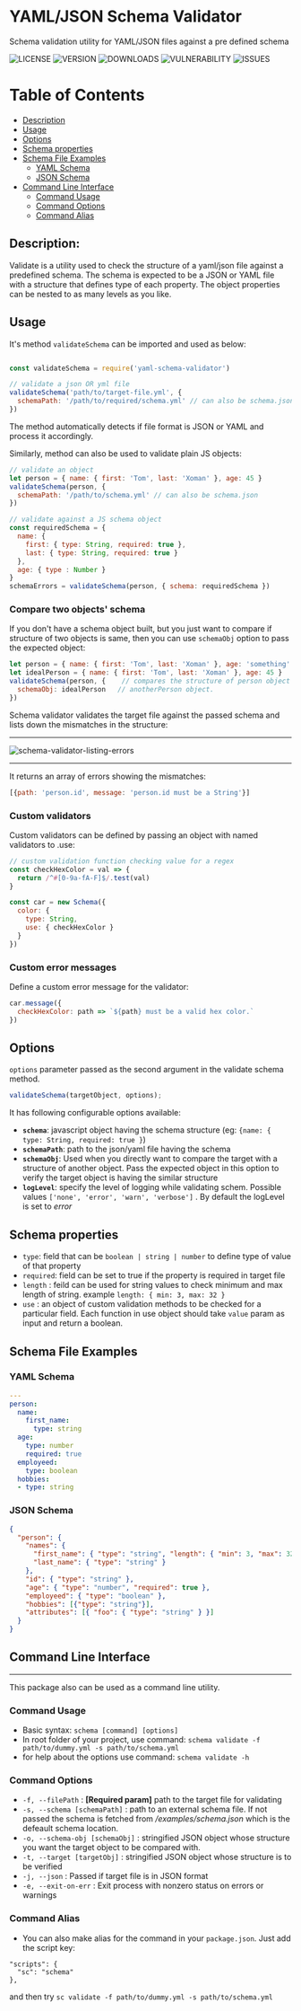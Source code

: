 YAML/JSON Schema Validator
==========================
Schema validation utility for YAML/JSON files against a pre defined schema

![LICENSE](https://img.shields.io/npm/l/schema-validator)
![VERSION](https://img.shields.io/github/v/release/ketanTechracers/schema-validator)
![DOWNLOADS](https://img.shields.io/npm/dm/yaml-schema-validator)
![VULNERABILITY](https://img.shields.io/snyk/vulnerabilities/github/ketanTechracers/schema-validator)
![ISSUES](https://img.shields.io/github/issues/ketanTechracers/schema-validator)

Table of Contents
====================

  * [Description](#description)
  * [Usage](#usage)
  * [Options](#options)
  * [Schema properties](#schema-properties)
  * [Schema File Examples](#schema-file-examples)
    * [YAML Schema](#yaml-schema)
    * [JSON Schema](#json-schema)
  * [Command Line Interface](#command-line-interface)
    * [Command Usage](#command-usage)
    * [Command Options](#command-options)
    * [Command Alias](#command-alias)

## Description:

Validate is a utility used to check the structure of
a yaml/json file against a predefined schema. The schema is expected
to be a JSON or YAML file with a structure that defines type of each property.
The object properties can be nested to as many levels as you like.

## Usage

It's method `validateSchema` can be imported and used as below:

```javascript

const validateSchema = require('yaml-schema-validator')

// validate a json OR yml file
validateSchema('path/to/target-file.yml', {
  schemaPath: '/path/to/required/schema.yml' // can also be schema.json
})
```
The method automatically detects if file format is JSON or YAML and process it accordingly.  


Similarly, method can also be used to validate plain JS objects:

```javascript
// validate an object
let person = { name: { first: 'Tom', last: 'Xoman' }, age: 45 }
validateSchema(person, {
  schemaPath: '/path/to/schema.yml' // can also be schema.json
})

// validate against a JS schema object
const requiredSchema = {
  name: {
    first: { type: String, required: true },
    last: { type: String, required: true }
  },
  age: { type : Number }
}
schemaErrors = validateSchema(person, { schema: requiredSchema })
```

### Compare two objects' schema

If you don't have a schema object built, but you just want to compare if structure of two objects is same, then you can use `schemaObj` option to pass the expected object:
```javascript
let person = { name: { first: 'Tom', last: 'Xoman' }, age: 'something' }
let idealPerson = { name: { first: 'Tom', last: 'Xoman' }, age: 45 }
validateSchema(person, {    // compares the structure of person object against
  schemaObj: idealPerson   // anotherPerson object.
})
```

Schema validator validates the target file against the passed schema and
lists down the mismatches in the structure:
________
![schema-validator-listing-errors](https://image.ibb.co/caSGtd/schema_validator.png)
________

It returns an array of errors showing the mismatches:
```javascript
[{path: 'person.id', message: 'person.id must be a String'}]
```

### Custom validators
Custom validators can be defined by passing an object with named validators to .use:

```javascript
// custom validation function checking value for a regex
const checkHexColor = val => {
  return /^#[0-9a-fA-F]$/.test(val)
}

const car = new Schema({
  color: {
    type: String,
    use: { checkHexColor }
  }
})
```

### Custom error messages
Define a custom error message for the validator:

```javascript
car.message({
  checkHexColor: path => `${path} must be a valid hex color.`
})
```

## Options

`options` parameter passed as the second argument in the validate schema method.

```javascript
validateSchema(targetObject, options);
```

It has following configurable options available:

- **`schema`**: javascript object having the schema structure (eg: `{name: { type: String, required: true }`)
- **`schemaPath`**: path to the json/yaml file having the schema
- **`schemaObj`**: Used when you directly want to compare the target with a structure of another object. Pass the expected object in this option to verify the target object is having the similar structure
- **`logLevel`**: specify the level of logging while validating schem. Possible values `['none', 'error', 'warn', 'verbose']` . By default the logLevel is set to *error*

## Schema properties
- `type`: field that can be `boolean | string | number` to define type of value of that property
- `required`: field can be set to true if the property is required in target file
- `length` : feild can be used for string values to check minimum and max length of string. example `length: { min: 3, max: 32 }`
- `use` : an object of custom validation methods to be checked for a particular field.
Each function in use object should take `value` param as input and return a boolean.

## Schema File Examples

### YAML Schema
```yml
---
person:
  name:
    first_name:
      type: string
  age:
    type: number
    required: true
  employeed:
    type: boolean
  hobbies:
  - type: string
```

### JSON Schema
```json
{
  "person": {
    "names": {
      "first_name": { "type": "string", "length": { "min": 3, "max": 32 } },
      "last_name": { "type": "string" }
    },
    "id": { "type": "string" },
    "age": { "type": "number", "required": true },
    "employeed": { "type": "boolean" },
    "hobbies": [{"type": "string"}],
    "attributes": [{ "foo": { "type": "string" } }]
  }
}
```

## Command Line Interface
----------------

This package also can be used as a command line utility.

### Command Usage
- Basic syntax: `schema [command] [options]`
- In root folder of your project, use command: 
`schema validate -f path/to/dummy.yml -s path/to/schema.yml`
- for help about the options use command:
`schema validate -h`

### Command Options

- `-f, --filePath` <filePath> : **[Required param]** path to the target file for validating
- `-s, --schema [schemaPath]` : path to an external schema file. If not passed the schema is fetched from _/examples/schema.json_ which is the defeault schema location.
- `-o, --schema-obj [schemaObj]` : stringified JSON object whose structure you want the target object to be compared with.
- `-t, --target [targetObj]`  : stringified JSON object whose structure is to be verified
- `-j, --json`    : Passed if target file is in JSON format
- `-e, --exit-on-err`  : Exit process with nonzero status on errors or warnings

### Command Alias
- You can also make alias for the command in your `package.json`. Just add the script key:
```
"scripts": {
  "sc": "schema"
},
```
and then try `sc validate -f path/to/dummy.yml -s path/to/schema.yml`
